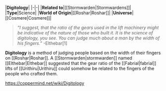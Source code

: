 |**Digitology**|
|-|-|
|**Related to**|[[Stormwarden\|Stormwardens]]|
|**Type**|Science|
|**World of Origin**|[[Roshar\|Roshar]]|
|**Universe**|[[Cosmere\|Cosmere]]|

>“*I suggest, that the ratio of the gears used in the lift machinery might be indicative of the nature of those who built it. It is the science of digitology, you see. You can judge much about a man by the width of his fingers.*”
\-Elthebar[1]


**Digitology** is a method of judging people based on the width of their fingers on [[Roshar\|Roshar]]. A [[Stormwarden\|stormwarden]] named [[Elthebar\|Elthebar]] suggested that the gear ratio of the [[Fabrial\|fabrial]] lifts of [[Urithiru\|Urithiru]] could somehow be related to the fingers of the people who crafted them.



https://coppermind.net/wiki/Digitology